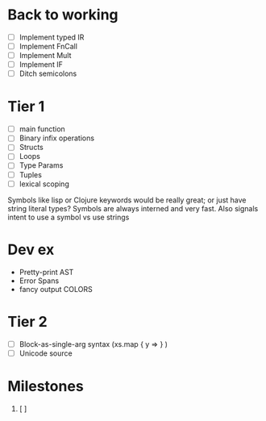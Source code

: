 # Back to working
- [ ] Implement typed IR
- [ ] Implement FnCall
- [ ] Implement Mult
- [ ] Implement IF
- [ ] Ditch semicolons

# Tier 1
- [ ] main function
- [ ] Binary infix operations
- [ ] Structs
- [ ] Loops
- [ ] Type Params
- [ ] Tuples
- [ ] lexical scoping

Symbols like lisp or Clojure keywords would be really great; or just have string literal types?
Symbols are always interned and very fast. Also signals intent to use a symbol vs use strings

# Dev ex
- Pretty-print AST
- Error Spans
- fancy output COLORS

# Tier 2
- [ ] Block-as-single-arg syntax (xs.map { y => } )
- [ ] Unicode source

# Milestones
1. [ ] 
